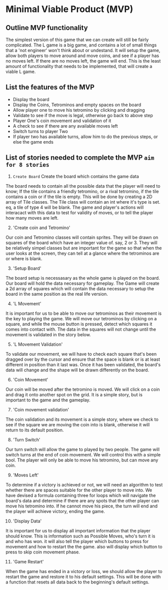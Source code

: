 # Minimal Viable Product (MVP) 

## Outline MVP functionality

The simplest version of this game that we can create will still be fairly complicated. The L game is a big game, and contains a lot of small things that a 'not engineer' won't think about or undestand. It will setup the game, allow both players to move around and move coins, and see if a player has no moves left. If there are no moves left, the game will end. This is the least amount of functionality that needs to be implemented, that will create a viable L game.

## List the features of the MVP
- Display the board
- Display the Coins, Tetrominos and empty spaces on the board
- Allow player one to move his tetromino by clicking and dragging
- Validate to see if the move is legal, otherwise go back to above step
- Player One's coin movement and validation of it
- A check to see if there are any available moves left
- Switch turns to player Two
- If player two has available turns, allow him to do the previous steps, or else the game ends

## List of stories needed to complete the MVP `aim for 8 stories`

1. `Create Board` Create the board which contains the game data

The board needs to contain all the possible data that the player will need to know; If the tile contains a friendly tetromino, or a rival tetromino, if the tile contains a coin or if the tile is empty. This will be done by creating a 2D array of Tile classes. The Tile class will contain an int where it's type is set. eq, a tile of type 4 will be blank. The game and player's actions will interacact with this data to test for validity of moves, or to tell the player how many moves are left.

2. 'Create coin and Tetromino'

Our coin and Tetromino classes will contain sprites. They will be drawn on squares of the board which have an integer value of. say, 2 or 3. They will be relatively simpel classes but are important for the game so that when the user looks at the screen, they can tell at a glance where the tetrominos are or where is blank.

3. 'Setup Board'

The board setup is necessasary as the whole game is played on the board. Our board will hold the data necessary for gameplay. The Game will create a 2d array of squares which will contain the data necessary to setup the board in the same position as the real life version.

4. 'L Movement'

It is important for us to be able to move our tetrominos as their movement is the key to playing the game. We will move our tetrominos by clicking on a square, and while the mouse button is pressed, detect which squares it comes into contact with. The data in the squares will not change until the movement is validated in the story below.

5. 'L Movement Validation'

To validate our movement, we will have to check each square that's been dragged over by the cursor and ensure that the space is blank or is at least different in position than it last was. Once it has been validated, the board's data will change and the shape will be drawn differently on the board.

6. 'Coin Movement'

Our coin will be moved after the tetromino is moved. We will click on a coin and drag it onto another spot on the grid. It is a simple story, but is important to the game and the gameplay.

7. 'Coin movement validation'

The coin validation and its movement is a simple story, where we check to see if the square we are moving the coin into is blank, otherwise it will return to its default position.

8. 'Turn Switch'

Our turn switch will allow the game to played by two people. The game will switch turns at the end of coin movement. We will control this with a simple bool. The player will only be able to move his tetromino, but can move any coin. 

9. 'Moves Left'

To determine if a victory is achieved or not, we will need an algorithm to test whether there are spaces suitable for the other player to move into. We have devised a formula containing three for loops which will navigate the board's data and determine if there are any spots that the other player can move his tetromino into. If he cannot move his piece, the turn will end and the player will achieve victory, ending the game.

10. 'Display Data'

It is important for us to display all important information that the player should know. This is information such as Possible Moves, who's turn it is and who has won. it will also tell the player which buttons to press for movement and how to restart the the game. also will display which button to press to skip coin movement phase.

11. 'Game Restart'

When the game has ended in a victory or loss, we should allow the player to restart the game and restore it to his default settings. This will be done with a function that resets all data back to the beginning's default settings.


